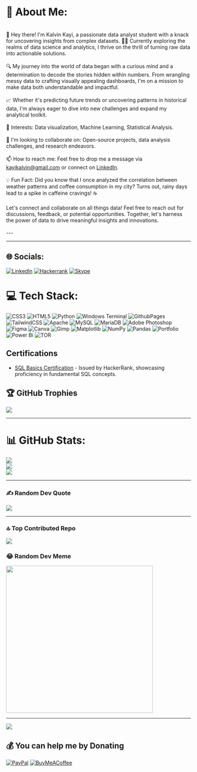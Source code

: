 # 💫 About Me:
<br>👋 Hey there! I'm Kalvin Kayi, a passionate data analyst student with a knack for uncovering insights from complex datasets. 👩‍💻 Currently exploring the realms of data science and analytics, I thrive on the thrill of turning raw data into actionable solutions.<br><br>🔍 My journey into the world of data began with a curious mind and a determination to decode the stories hidden within numbers. From wrangling messy data to crafting visually appealing dashboards, I'm on a mission to make data both understandable and impactful.<br>
<br>📈 Whether it's predicting future trends or uncovering patterns in historical data, I'm always eager to dive into new challenges and expand my analytical toolkit.<br><br>🌟 Interests: Data visualization, Machine Learning, Statistical Analysis.<br><br>🤝 I'm looking to collaborate on: Open-source projects, data analysis challenges, and research endeavors.<br><br>📫 How to reach me: Feel free to drop me a message via [kayikalvin@gmail.com](kayikalvin@gmail.com) or connect on [LinkedIn](https://www.linkedin.com/in/kayikalvin/).<br><br>💡 Fun Fact: Did you know that I once analyzed the correlation between weather patterns and coffee consumption in my city? Turns out, rainy days lead to a spike in caffeine cravings! ☕️<br><br>Let's connect and collaborate on all things data! Feel free to reach out for discussions, feedback, or potential opportunities. Together, let's harness the power of data to drive meaningful insights and innovations.<br><br>---
<hr>

## 🌐 Socials:
[![LinkedIn](https://img.shields.io/badge/LinkedIn-%230077B5.svg?logo=linkedin&logoColor=white)](https://linkedin.com/in/https://www.linkedin.com/in/kayikalvin/) 
[![Hackerrank](https://img.shields.io/badge/-Hackerrank-2EC866?style=for-the-badge&logo=HackerRank&logoColor=white)](https://www.hackerrank.com/profile/kayikalvin)
[![Skype](https://img.shields.io/badge/Skype-%2300AFF0.svg?style=for-the-badge&logo=Skype&logoColor=white)](https://join.skype.com/invite/DwUzK3XvnJQU)

# 💻 Tech Stack:
![CSS3](https://img.shields.io/badge/css3-%231572B6.svg?style=for-the-badge&logo=css3&logoColor=white) ![HTML5](https://img.shields.io/badge/html5-%23E34F26.svg?style=for-the-badge&logo=html5&logoColor=white) ![Python](https://img.shields.io/badge/python-3670A0?style=for-the-badge&logo=python&logoColor=ffdd54)  ![Windows Terminal](https://img.shields.io/badge/Windows%20Terminal-%234D4D4D.svg?style=for-the-badge&logo=windows-terminal&logoColor=white) ![GithubPages](https://img.shields.io/badge/github%20pages-121013?style=for-the-badge&logo=github&logoColor=white) ![TailwindCSS](https://img.shields.io/badge/tailwindcss-%2338B2AC.svg?style=for-the-badge&logo=tailwind-css&logoColor=white) ![Apache](https://img.shields.io/badge/apache-%23D42029.svg?style=for-the-badge&logo=apache&logoColor=white) ![MySQL](https://img.shields.io/badge/mysql-%2300000f.svg?style=for-the-badge&logo=mysql&logoColor=white) ![MariaDB](https://img.shields.io/badge/MariaDB-003545?style=for-the-badge&logo=mariadb&logoColor=white) ![Adobe Photoshop](https://img.shields.io/badge/adobe%20photoshop-%2331A8FF.svg?style=for-the-badge&logo=adobe%20photoshop&logoColor=white) ![Figma](https://img.shields.io/badge/figma-%23F24E1E.svg?style=for-the-badge&logo=figma&logoColor=white) ![Canva](https://img.shields.io/badge/Canva-%2300C4CC.svg?style=for-the-badge&logo=Canva&logoColor=white) ![Gimp](https://img.shields.io/badge/Gimp-657D8B?style=for-the-badge&logo=gimp&logoColor=FFFFFF) ![Matplotlib](https://img.shields.io/badge/Matplotlib-%23ffffff.svg?style=for-the-badge&logo=Matplotlib&logoColor=black) ![NumPy](https://img.shields.io/badge/numpy-%23013243.svg?style=for-the-badge&logo=numpy&logoColor=white) ![Pandas](https://img.shields.io/badge/pandas-%23150458.svg?style=for-the-badge&logo=pandas&logoColor=white) ![Portfolio](https://img.shields.io/badge/Portfolio-%23000000.svg?style=for-the-badge&logo=firefox&logoColor=#FF7139) ![Power Bi](https://img.shields.io/badge/power_bi-F2C811?style=for-the-badge&logo=powerbi&logoColor=black) ![TOR](https://img.shields.io/badge/tor-%237E4798.svg?style=for-the-badge&logo=tor-project&logoColor=white)



## Certifications

- [SQL Basics Certification](https://www.hackerrank.com/certificates/896e086a337a) - Issued by HackerRank, showcasing proficiency in fundamental SQL concepts.

## 🏆 GitHub Trophies
![](https://github-profile-trophy.vercel.app/?username=kayikalvin&theme=radical&no-frame=false&no-bg=true&margin-w=4)

<hr>

# 📊 GitHub Stats:
![](https://github-readme-stats.vercel.app/api?username=kayikalvin&theme=dark&hide_border=false&include_all_commits=false&count_private=false)<br/>
![](https://github-readme-streak-stats.herokuapp.com/?user=kayikalvin&theme=dark&hide_border=false)<br/>
![](https://github-readme-stats.vercel.app/api/top-langs/?username=kayikalvin&theme=dark&hide_border=false&include_all_commits=false&count_private=false&layout=compact)

<hr>

### ✍️ Random Dev Quote
![](https://quotes-github-readme.vercel.app/api?type=horizontal&theme=radical)

<hr>

### 🔝 Top Contributed Repo
![](https://github-contributor-stats.vercel.app/api?username=kayikalvin&limit=5&theme=dark&combine_all_yearly_contributions=true)

### 😂 Random Dev Meme
<img src='https://randommeme-five.vercel.app/' style="height: 400px;"/>

---
[![](https://visitcount.itsvg.in/api?id=kayikalvin&icon=0&color=0)](https://visitcount.itsvg.in)

  ## 💰 You can help me by Donating
  [![PayPal](https://img.shields.io/badge/PayPal-00457C?style=for-the-badge&logo=paypal&logoColor=white)](https://paypal.me/alshaxkalvinkayi@gmail.com) 
  [![BuyMeACoffee](https://img.shields.io/badge/Buy%20Me%20a%20Coffee-ffdd00?style=for-the-badge&logo=buy-me-a-coffee&logoColor=black)](https://buymeacoffee.com/https://buymeacoffee.com/kayikalvin) 

  
<!-- Proudly created with GPRM ( https://gprm.itsvg.in ) -->
